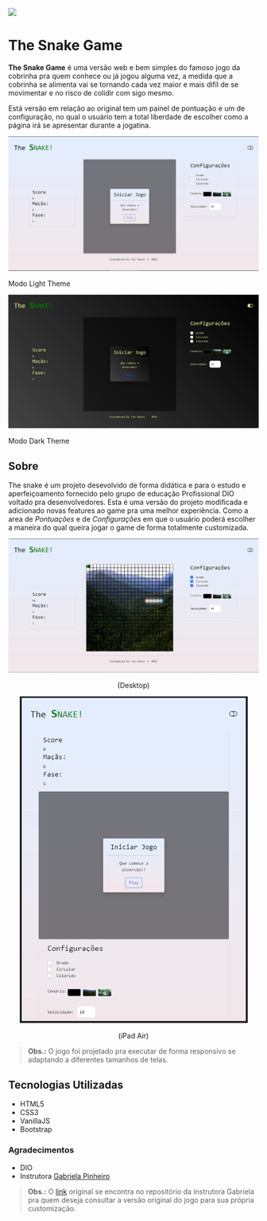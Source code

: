 
![](https://img.shields.io/github/last-commit/tasownzt/the-snake-game-web?style=for-the-badge)

# The Snake Game

**The Snake Game** é uma versão web e bem simples do famoso jogo da cobrinha pra quem conhece ou já jogou alguma vez, a medida
que a cobrinha se alimenta vai se tornando cada vez maior e mais difíl de se movimentar e no risco de colidir com sigo mesmo.

Está versão em relação ao original tem um painel de pontuação e um de configuração, no qual o usuário tem a total liberdade
de escolher como a página irá se apresentar durante a jogatina.

![The Snake Game](rsc\imgs\tela_jogo_light.JPG "Tema Light")

Modo Light Theme

![The Snake Game](rsc\imgs\tela_jogo_dark.JPG "Tema Dark")

Modo Dark Theme

## Sobre

The snake é um projeto desevolvido de forma didática e para o estudo e aperfeiçoamento fornecido pelo grupo de educação
Profissional DIO voltado pra desenvolvedores.
Esta é uma versão do projeto modificada e adicionado novas features ao game pra uma melhor experiência. Como a area de _Pontuações_ e de _Configurações_ em que o usuário poderá escolher a maneira do qual queira jogar o game de forma totalmente customizada.

<div align="center">

![Tela do Jogo](./rsc/imgs/game_running.JPG?raw=true "Jogo em execução")

(Desktop)

![Tela do Jogo em Dispositivo Móvel](rsc\imgs\tela_movel_ipad_air.JPG "Jogo sendo executado em dispositivo Móvel") <br>

(iPad Air)

</div>

> **Obs.:** O jogo foi projetado pra executar de forma responsivo se adaptando a diferentes tamanhos de telas.

## Tecnologias Utilizadas

- HTML5
- CSS3
- VanillaJS
- Bootstrap

### Agradecimentos

- DIO
- Instrutora [Gabriela Pinheiro](https://github.com/SpruceGabriela/)

> **Obs.:** O [link](https://github.com/SpruceGabriela/snake-the-game) original se encontra no repositório da instrutora Gabriela pra quem deseja consultar a versão original do jogo para sua própria customização.
